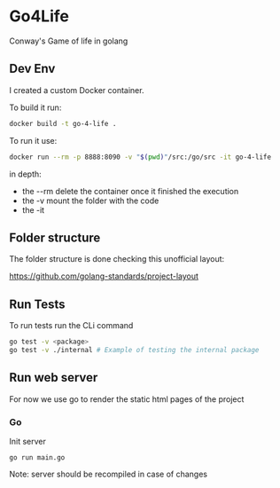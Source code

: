 # Go4Life

Conway's Game of life in golang

## Dev Env

I created a custom Docker container. 

To build it run:

```sh
docker build -t go-4-life .
```

To run it use:

```sh
docker run --rm -p 8888:8090 -v "$(pwd)"/src:/go/src -it go-4-life
```

in depth:
 - the --rm delete the container once it finished the execution
 - the -v mount the folder with the code
 - the -it 

## Folder structure

The folder structure is done checking this unofficial layout:

https://github.com/golang-standards/project-layout

## Run Tests

To run tests run the CLi command

```sh
go test -v <package>
go test -v ./internal # Example of testing the internal package
```

## Run web server

For now we use go to render the static html pages of the project

### Go 

Init server

```
go run main.go
```

Note: server should be recompiled in case of changes